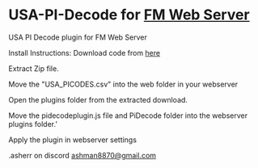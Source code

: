 # USA-PI-Decode for [FM Web Server](https://github.com/NoobishSVK/fm-dx-webserver)
USA PI Decode plugin for FM Web Server

Install Instructions:
Download code from [here](https://github.com/asherrf/USA-PI-Decode/archive/refs/heads/main.zip)


Extract Zip file.

Move the "USA_PICODES.csv" into the web folder in your webserver

Open the plugins folder from the extracted download.

Move the pidecodeplugin.js file and PiDecode folder into the webserver plugins folder.'


Apply the plugin in webserver settings

.asherr on discord
ashman8870@gmail.com
